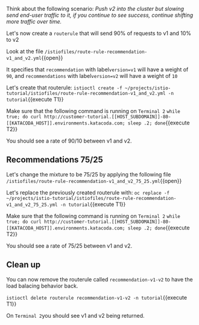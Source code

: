 Think about the following scenario: *Push v2 into the cluster but slowing send end-user traffic to it, if you continue to see success, continue shifting more traffic over time.*

Let's now create a `routerule` that will send 90% of requests to v1 and 10% to v2

Look at the file `/istiofiles/route-rule-recommendation-v1_and_v2.yml`{{open}}

It specifies that `recommendation` with label`version=v1` will have a weight of `90`, and `recommendations` with label`version=v2` will have a weight of `10`

Let's create that routerule: `istioctl create -f ~/projects/istio-tutorial/istiofiles/route-rule-recommendation-v1_and_v2.yml -n tutorial`{{execute T1}}

Make sure that the following command is running on `Terminal 2` `while true; do curl http://customer-tutorial.[[HOST_SUBDOMAIN]]-80-[[KATACODA_HOST]].environments.katacoda.com; sleep .2; done`{{execute T2}}

You should see a rate of 90/10 between v1 and v2.

## Recommendations 75/25

Let's change the mixture to be 75/25 by applying the following file `/istiofiles/route-rule-recommendation-v1_and_v2_75_25.yml`{{open}}

Let's replace the previously created routerule with: `oc replace -f ~/projects/istio-tutorial/istiofiles/route-rule-recommendation-v1_and_v2_75_25.yml -n tutorial`{{execute T1}}

Make sure that the following command is running on `Terminal 2` `while true; do curl http://customer-tutorial.[[HOST_SUBDOMAIN]]-80-[[KATACODA_HOST]].environments.katacoda.com; sleep .2; done`{{execute T2}}

You should see a rate of 75/25 between v1 and v2.

## Clean up

You can now remove the routerule called `recommendation-v1-v2` to have the load balacing behavior back.

`istioctl delete routerule recommendation-v1-v2 -n tutorial`{{execute T1}}

On `Terminal 2`you should see v1 and v2 being returned.